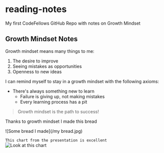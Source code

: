 # reading-notes
My first CodeFellows GitHub Repo with notes on Growth Mindset

## Growth Mindset Notes

Growth mindset means many things to me:
1. The desire to improve
2. Seeing mistakes as opportunities
3. Openness to new ideas

I can remind myself to stay in a growth mindset with the following axioms:

- There's always something new to learn
  - Failure is giving up, not making mistakes
  - Every learning process has a pit

>Growth mindset is the path to success!

Thanks to growth mindset I made this bread

![Some bread I made](/my bread.jpg)

`This chart from the presentation is excellent`  
![Look at this chart](https://3kllhk1ibq34qk6sp3bhtox1-wpengine.netdna-ssl.com/wp-content/uploads/NewGrowthMindset2.png)
